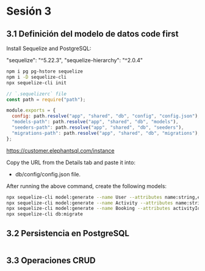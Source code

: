 # Sesión 3

## 3.1 Definición del modelo de datos code first

Install Sequelize and PostgreSQL:

"sequelize": "^5.22.3",
"sequelize-hierarchy": "^2.0.4"

```bash
npm i pg pg-hstore sequelize
npm i -D sequelize-cli
npx sequelize-cli init
```

```js
// `.sequelizerc` file
const path = require("path");

module.exports = {
  config: path.resolve("app", "shared", "db", "config", "config.json"),
  "models-path": path.resolve("app", "shared", "db", "models"),
  "seeders-path": path.resolve("app", "shared", "db", "seeders"),
  "migrations-path": path.resolve("app", "shared", "db", "migrations"),
};
```

https://customer.elephantsql.com/instance

Copy the URL from the Details tab and paste it into:

- db/config/config.json file.

After running the above command, create the following models:

```bash
npx sequelize-cli model:generate --name User --attributes name:string,email:string,password:string
npx sequelize-cli model:generate --name Activity --attributes name:string,description:string,price:float,quorum:integer,capacity:integer
npx sequelize-cli model:generate --name Booking --attributes activityId:integer,userId:integer,participants:integer,status:string,capacity:integer
npx sequelize-cli db:migrate
```

## 3.2 Persistencia en PostgreSQL

```js

```

## 3.3 Operaciones CRUD

```js

```
